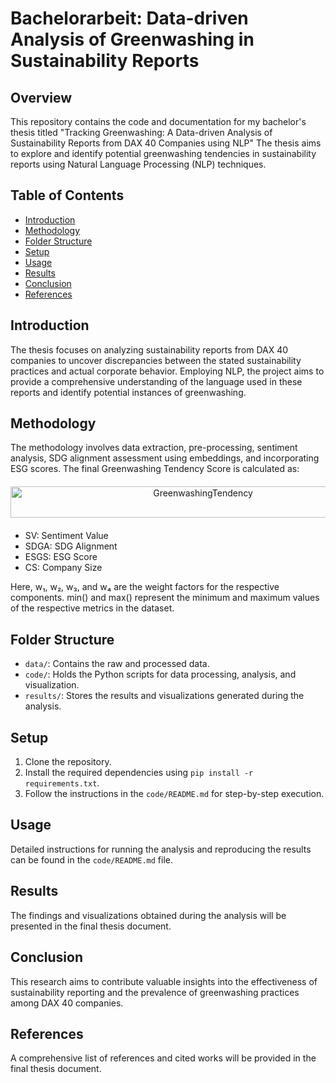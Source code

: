 # Bachelorarbeit: Data-driven Analysis of Greenwashing in Sustainability Reports

## Overview
This repository contains the code and documentation for my bachelor's thesis titled "Tracking Greenwashing: A Data-driven Analysis of Sustainability Reports from DAX 40 Companies using NLP" The thesis aims to explore and identify potential greenwashing tendencies in sustainability reports using Natural Language Processing (NLP) techniques.

## Table of Contents
- [Introduction](#introduction)
- [Methodology](#methodology)
- [Folder Structure](#folder-structure)
- [Setup](#setup)
- [Usage](#usage)
- [Results](#results)
- [Conclusion](#conclusion)
- [References](#references)

## Introduction
The thesis focuses on analyzing sustainability reports from DAX 40 companies to uncover discrepancies between the stated sustainability practices and actual corporate behavior. Employing NLP, the project aims to provide a comprehensive understanding of the language used in these reports and identify potential instances of greenwashing.

## Methodology
The methodology involves data extraction, pre-processing, sentiment analysis, SDG alignment assessment using embeddings, and incorporating ESG scores. The final Greenwashing Tendency Score is calculated as: 

<p align="center" style="margin: 20px 0;">
    <img src="https://latex.codecogs.com/png.latex?\dpi{300}&space;\bg_white&space;\small&space;\text{GreenwashingTendency}&space;=&space;\frac{w_1&space;(SV&space;-&space;\min(SV))}{\max(SV)&space;-&space;\min(SV)}&space;&plus;&space;\frac{w_2&space;(SDGA&space;-&space;\min(SDGA))}{\max(SDGA)&space;-&space;\min(SDGA)}&space;-&space;\frac{w_3&space;(ESGS&space;-&space;\min(ESGS))}{\max(ESGS)&space;-&space;\min(ESGS)}&space;&plus;&space;w_4&space;CS" alt="GreenwashingTendency" style="width: 600px; height: 50px;">
</p>

* SV: Sentiment Value
* SDGA: SDG Alignment
* ESGS: ESG Score        
* CS: Company Size            

Here, w₁, w₂, w₃, and w₄ are the weight factors for the respective components. min() and max() represent the minimum and maximum values of the respective metrics in the dataset.


## Folder Structure
- `data/`: Contains the raw and processed data.
- `code/`: Holds the Python scripts for data processing, analysis, and visualization.
- `results/`: Stores the results and visualizations generated during the analysis.

## Setup
1. Clone the repository.
2. Install the required dependencies using `pip install -r requirements.txt`.
3. Follow the instructions in the `code/README.md` for step-by-step execution.

## Usage
Detailed instructions for running the analysis and reproducing the results can be found in the `code/README.md` file.

## Results
The findings and visualizations obtained during the analysis will be presented in the final thesis document.

## Conclusion
This research aims to contribute valuable insights into the effectiveness of sustainability reporting and the prevalence of greenwashing practices among DAX 40 companies.

## References
A comprehensive list of references and cited works will be provided in the final thesis document.

